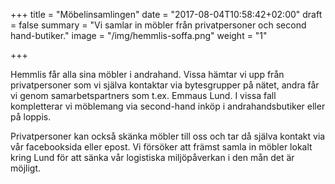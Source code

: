 +++
title = "Möbelinsamlingen"
date = "2017-08-04T10:58:42+02:00"
draft = false
summary = "Vi samlar in möbler från privatpersoner och second hand-butiker."
image = "/img/hemmlis-soffa.png"
weight = "1"

+++

Hemmlis får alla sina möbler i andrahand. Vissa hämtar vi upp från privatpersoner som vi själva kontaktar via bytesgrupper på nätet, andra får vi genom samarbetspartners som t.ex. Emmaus Lund. I vissa fall kompletterar vi möblemang via second-hand inköp i andrahandsbutiker eller på loppis.

Privatpersoner kan också skänka möbler till oss och tar då själva kontakt via vår facebooksida eller epost. Vi försöker att främst samla in möbler lokalt kring Lund för att sänka vår logistiska miljöpåverkan i den mån det är möjligt.
